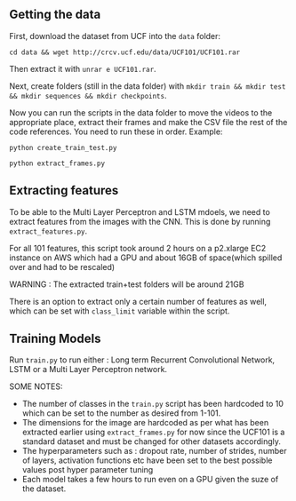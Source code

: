 ## Getting the data

First, download the dataset from UCF into the `data` folder:

`cd data && wget http://crcv.ucf.edu/data/UCF101/UCF101.rar`

Then extract it with `unrar e UCF101.rar`.

Next, create folders (still in the data folder) with `mkdir train && mkdir test && mkdir sequences && mkdir checkpoints`.

Now you can run the scripts in the data folder to move the videos to the appropriate place, extract their frames and make the CSV file the rest of the code references. You need to run these in order. Example:

`python create_train_test.py`

`python extract_frames.py`

## Extracting features

To be able to the Multi Layer Perceptron and LSTM mdoels, we need to extract features from the images with the CNN. This is done by running `extract_features.py`. 

For all 101 features, this script took around 2 hours on a p2.xlarge EC2 instance on AWS which had a GPU and about 16GB of space(which spilled over and had to be rescaled) 

WARNING : The extracted train+test folders will be around 21GB 

There is an option to extract only a certain number of features as well, which can be set with `class_limit` variable within the script.

## Training Models 

Run `train.py` to run either : Long term Recurrent Convolutional Network, LSTM or a Multi Layer Perceptron network.

SOME NOTES: 
- The number of classes in the `train.py` script has been hardcoded to 10 which can be set to the number as desired from 1-101. 
- The dimensions for the image are hardcoded as per what has been extracted earlier using `extract_frames.py` for now since the UCF101 is a standard dataset and must be changed for other datasets accordingly.
- The hyperparameters such as : dropout rate, number of strides, number of layers, activation functions etc have been set to the best possible values post hyper parameter tuning 
- Each model takes a few hours to run even on a GPU given the suze of the dataset.

